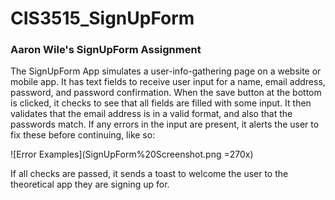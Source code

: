 # CIS3515_SignUpForm

<h3>Aaron Wile's SignUpForm Assignment</h3>

The SignUpForm App simulates a user-info-gathering page on a website or
mobile app. It has text fields to receive user input for a name, email address,
password, and password confirmation. When the save button at the bottom is clicked,
it checks to see that all fields are filled with some input. It then validates that
the email address is in a valid format, and also that the passwords match. If any errors
in the input are present, it alerts the user to fix these before continuing, like so:

![Error Examples](SignUpForm%20Screenshot.png =270x)

If all checks are passed, it sends a toast to welcome the user to the theoretical app
they are signing up for.
